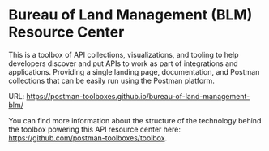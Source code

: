 # Bureau of Land Management (BLM) Resource Center
This is a toolbox of API collections, visualizations, and tooling to help developers discover and put APIs to work as part of integrations and applications. Providing a single landing page, documentation, and Postman collections that can be easily run using the Postman platform.

URL: https://postman-toolboxes.github.io/bureau-of-land-management-blm/

You can find more information about the structure of the technology behind the toolbox powering this API resource center here: https://github.com/postman-toolboxes/toolbox.
